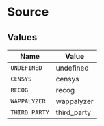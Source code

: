 # Source


## Values

| Name          | Value         |
| ------------- | ------------- |
| `UNDEFINED`   | undefined     |
| `CENSYS`      | censys        |
| `RECOG`       | recog         |
| `WAPPALYZER`  | wappalyzer    |
| `THIRD_PARTY` | third_party   |
